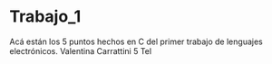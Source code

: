 # Trabajo_1
Acá están los 5 puntos hechos en C del primer trabajo de lenguajes electrónicos.
Valentina Carrattini 5 Tel
